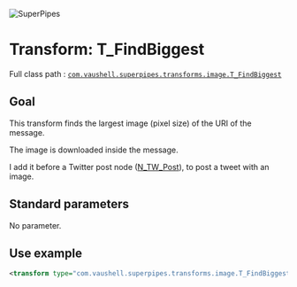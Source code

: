![SuperPipes](https://raw.githubusercontent.com/fabienvauchelles/superpipes/master/docs/images/logo_slogan238.png)


# Transform: T_FindBiggest

Full class path : [`com.vaushell.superpipes.transforms.image.T_FindBiggest`](../../superpipes/src/main/java/com/vaushell/superpipes/transforms/image/T_FindBiggest.java)


## Goal

This transform finds the largest image (pixel size) of the URI of the message.

The image is downloaded inside the message.

I add it before a Twitter post node ([N_TW_Post](../nodes/com.vaushell.superpipes.nodes.twitter.N_TW_Post.md)), to post a tweet with an image.


## Standard parameters

No parameter.


## Use example

```xml
<transform type="com.vaushell.superpipes.transforms.image.T_FindBiggest" />
```
